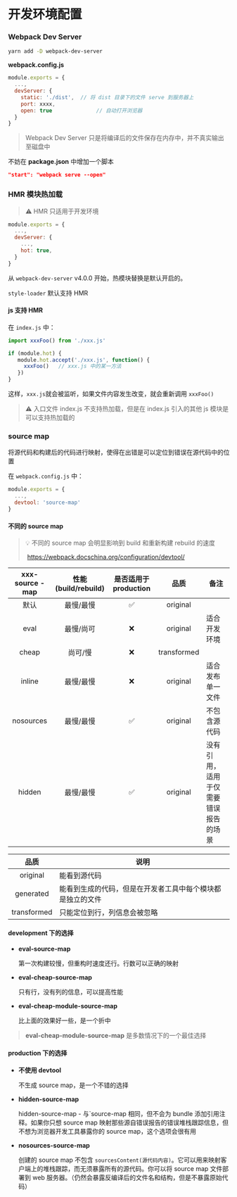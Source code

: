 # 开发环境配置

### Webpack Dev Server

```bash
yarn add -D webpack-dev-server
```

**webpack.config.js**

```js
module.exports = {
  ...,
  devServer: {
  	static: './dist',  // 将 dist 目录下的文件 serve 到服务器上
  	port: xxxx,
  	open: true				// 自动打开浏览器
  }
}
```

> Webpack Dev Server 只是将编译后的文件保存在内存中，并不真实输出至磁盘中

不妨在 **package.json** 中增加一个脚本

```json
"start": "webpack serve --open"
```

### HMR 模块热加载

> ⚠️ HMR 只适用于开发环境

```js
module.exports = {
  ...,
  devServer: {
  	...,
    hot: true,
  }
}
```

从 `webpack-dev-server` v4.0.0 开始，热模块替换是默认开启的。

`style-loader` 默认支持 HMR

#### js 支持 HMR

在 `index.js` 中：

```js
import xxxFoo() from './xxx.js'

if (module.hot) {
   module.hot.accept('./xxx.js', function() {
     xxxFoo()	// xxx.js 中的某一方法
   })
}
```

这样，`xxx.js`就会被监听，如果文件内容发生改变，就会重新调用 `xxxFoo()`

> ⚠️ 入口文件 index.js 不支持热加载，但是在 index.js 引入的其他 js 模块是可以支持热加载的

### source map

将源代码和构建后的代码进行映射，使得在出错是可以定位到错误在源代码中的位置

在 `webpack.config.js` 中：

```js
module.exports = {
  ...,
  devtool: 'source-map'
}
```

#### 不同的 source map

> 💡 不同的 source map 会明显影响到 build 和重新构建 rebuild 的速度
>
> ​ https://webpack.docschina.org/configuration/devtool/

| xxx-source -map | 性能 (build/rebuild) | 是否适用于 production |      品质     | 备注                 |
| :-------------: | :----------------: | :--------------: | :---------: | ------------------ |
|        默认       |        最慢/最慢       |         ✅        |   original  |                    |
|       eval      |        最慢/尚可       |         ❌        |   original  | 适合开发环境             |
|      cheap      |        尚可/慢        |         ❌        | transformed |                    |
|      inline     |        最慢/最慢       |         ❌        |   original  | 适合发布单一文件           |
|    nosources    |        最慢/最慢       |         ✅        |   original  | 不包含源代码             |
|      hidden     |        最慢/最慢       |         ✅        |   original  | 没有引用，适用于仅需要错误报告的场景 |

|      品质     | 说明                            |
| :---------: | ----------------------------- |
|   original  | 能看到源代码                        |
|  generated  | 能看到生成的代码，但是在开发者工具中每个模块都是独立的文件 |
| transformed | 只能定位到行，列信息会被忽略                |

#### development 下的选择

*   **eval-source-map**

    第一次构建较慢，但重构时速度还行。行数可以正确的映射
*   **eval-cheap-source-map**

    只有行，没有列的信息，可以提高性能
*   **eval-cheap-module-source-map**

    比上面的效果好一些，是一个折中

> **eval-cheap-module-source-map** 是多数情况下的一个最佳选择

#### production 下的选择

*   **不使用 devtool**

    不生成 source map，是一个不错的选择
*   **hidden-source-map**

    hidden-source-map - 与\`source-map 相同，但不会为 bundle 添加引用注释。如果你只想 source map 映射那些源自错误报告的错误堆栈跟踪信息，但不想为浏览器开发工具暴露你的 source map，这个选项会很有用
*   **nosources-source-map**

    创建的 source map 不包含 `sourcesContent(源代码内容)`。它可以用来映射客户端上的堆栈跟踪，而无须暴露所有的源代码。你可以将 source map 文件部署到 web 服务器。（仍然会暴露反编译后的文件名和结构，但是不暴露原始代码）
